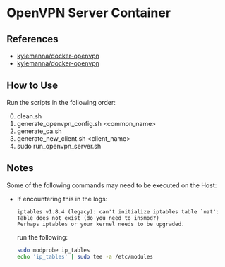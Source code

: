 # OpenVPN Server Container

## References

* [kylemanna/docker-openvpn](https://github.com/kylemanna/docker-openvpn)
* [kylemanna/docker-openvpn](https://github.com/nuBacuk/docker-openvpn)

## How to Use

Run the scripts in the following order:

0. clean.sh
1. generate_openvpn_config.sh <common_name>
2. generate_ca.sh
3. generate_new_client.sh <client_name>
4. sudo run_openvpn_server.sh

## Notes

Some of the following commands may need to be executed on the Host:

* If encountering this in the logs:
    ```log
    iptables v1.8.4 (legacy): can't initialize iptables table `nat': Table does not exist (do you need to insmod?)
    Perhaps iptables or your kernel needs to be upgraded.
    ```
  run the following:
    ```sh
    sudo modprobe ip_tables
    echo 'ip_tables' | sudo tee -a /etc/modules
    ```
